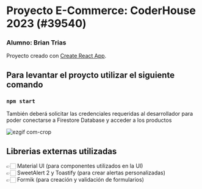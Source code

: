 # Proyecto E-Commerce: CoderHouse 2023 (#39540)

### Alumno: Brian Trias

Proyecto creado con [Create React App](https://github.com/facebook/create-react-app).

## Para levantar el proycto utilizar el siguiente comando

### `npm start`

También deberá solicitar las credenciales requeridas al desarrollador para poder conectarse a Firestore Database y acceder a los productos

![ezgif com-crop](https://user-images.githubusercontent.com/104288884/224127871-3fcbc4eb-537c-48d8-befd-9dbe898281e4.gif)

## Librerias externas utilizadas

👉🏻 Material UI (para componentes utilizados en la UI)\
👉🏻 SweetAlert 2 y Toastify (para crear alertas personalizadas)\
👉🏻 Formik (para creación y validación de formularios)
